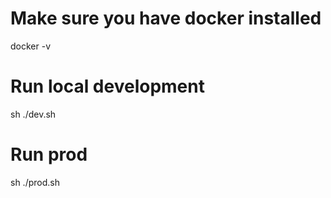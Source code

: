 # Make sure you have docker installed

docker -v

# Run local development

sh ./dev.sh

# Run prod

sh ./prod.sh
